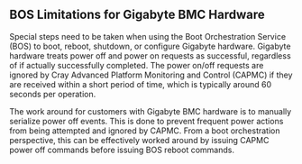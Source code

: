 ## BOS Limitations for Gigabyte BMC Hardware

Special steps need to be taken when using the Boot Orchestration Service \(BOS\) to boot, reboot, shutdown, or configure Gigabyte hardware. Gigabyte hardware treats power off and power on requests as successful, regardless of if actually successfully completed. The power on/off requests are ignored by Cray Advanced Platform Monitoring and Control \(CAPMC\) if they are received within a short period of time, which is typically around 60 seconds per operation.

The work around for customers with Gigabyte BMC hardware is to manually serialize power off events. This is done to prevent frequent power actions from being attempted and ignored by CAPMC. From a boot orchestration perspective, this can be effectively worked around by issuing CAPMC power off commands before issuing BOS reboot commands.


